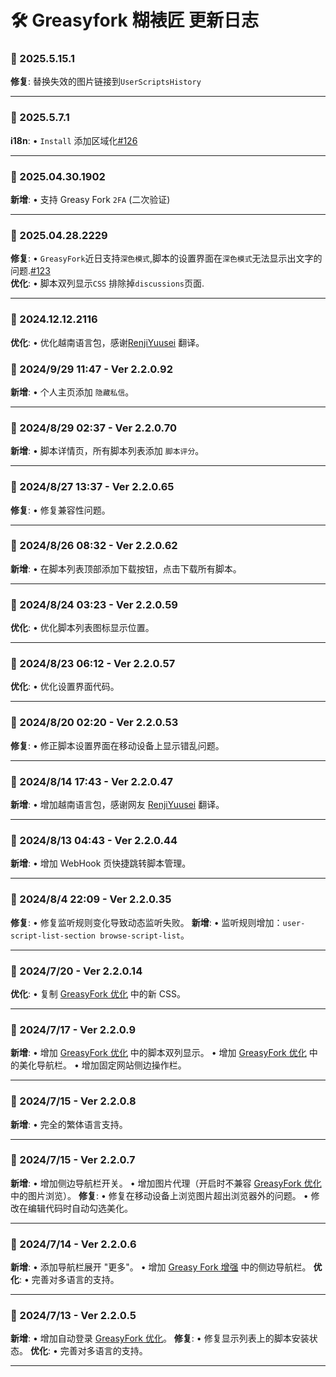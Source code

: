 # **🛠️ Greasyfork 糊裱匠 更新日志**

### **📅 2025.5.15.1**

**修复**: 替换失效的图片链接到`UserScriptsHistory`<br>

---

### **📅 2025.5.7.1**

**i18n**: • `Install`  添加区域化[#126](https://github.com/ChinaGodMan/UserScripts/issues/126)<br>

---

### **📅 2025.04.30.1902**

**新增**: • 支持 Greasy Fork `2FA` (二次验证)<br>

---

### **📅 2025.04.28.2229**

**修复**: • `GreasyFork`近日支持`深色模式`,脚本的设置界面在`深色模式`无法显示出文字的问题.[#123](https://github.com/ChinaGodMan/UserScripts/issues/123) <br>
**优化**: • 脚本双列显示`CSS` 排除掉`discussions`页面.

---

### **📅 2024.12.12.2116**

**优化**: • 优化越南语言包，感谢[RenjiYuusei](https://greasyfork.org/zh-CN/scripts/497346/discussions/270373) 翻译。

### **📅 2024/9/29 11:47 - Ver 2.2.0.92**

**新增**: • 个人主页添加 `隐藏私信`。

---

### **📅 2024/8/29 02:37 - Ver 2.2.0.70**

**新增**: • 脚本详情页，所有脚本列表添加 `脚本评分`。

---

### **📅 2024/8/27 13:37 - Ver 2.2.0.65**

**修复**: • 修复兼容性问题。

---

### **📅 2024/8/26 08:32 - Ver 2.2.0.62**

**新增**: • 在脚本列表顶部添加下载按钮，点击下载所有脚本。

---

### **📅 2024/8/24 03:23 - Ver 2.2.0.59**

**优化**: • 优化脚本列表图标显示位置。

---

### **📅 2024/8/23 06:12 - Ver 2.2.0.57**

**优化**: • 优化设置界面代码。

---

### **📅 2024/8/20 02:20 - Ver 2.2.0.53**

**修复**: • 修正脚本设置界面在移动设备上显示错乱问题。

---

### **📅 2024/8/14 17:43 - Ver 2.2.0.47**

**新增**: • 增加越南语言包，感谢网友 [RenjiYuusei](https://greasyfork.org/zh-CN/scripts/497346/discussions/255571) 翻译。

---

### **📅 2024/8/13 04:43 - Ver 2.2.0.44**

**新增**: • 增加 WebHook 页快捷跳转脚本管理。

---

### **📅 2024/8/4 22:09 - Ver 2.2.0.35**

**修复**: • 修复监听规则变化导致动态监听失败。
**新增**: • 监听规则增加：`user-script-list-section browse-script-list`。

---

### **📅 2024/7/20 - Ver 2.2.0.14**

**优化**: • 复制 [GreasyFork 优化](https://greasyfork.org/zh-CN/scripts/475722) 中的新 CSS。

---

### **📅 2024/7/17 - Ver 2.2.0.9**

**新增**:
• 增加 [GreasyFork 优化](https://greasyfork.org/zh-CN/scripts/475722) 中的脚本双列显示。
• 增加 [GreasyFork 优化](https://greasyfork.org/zh-CN/scripts/475722) 中的美化导航栏。
• 增加固定网站侧边操作栏。

---

### **📅 2024/7/15 - Ver 2.2.0.8**

**新增**: • 完全的繁体语言支持。

---

### **📅 2024/7/15 - Ver 2.2.0.7**

**新增**:
• 增加侧边导航栏开关。
• 增加图片代理（开启时不兼容 [GreasyFork 优化](https://greasyfork.org/zh-CN/scripts/475722) 中的图片浏览）。
**修复**:
• 修复在移动设备上浏览图片超出浏览器外的问题。
• 修改在编辑代码时自动勾选美化。

---

### **📅 2024/7/14 - Ver 2.2.0.6**

**新增**:
• 添加导航栏展开 "更多"。
• 增加 [Greasy Fork 增强](https://greasyfork.org/zh-CN/scripts/467078) 中的侧边导航栏。
**优化**: • 完善对多语言的支持。

---

### **📅 2024/7/13 - Ver 2.2.0.5**

**新增**: • 增加自动登录 [GreasyFork 优化](https://greasyfork.org/zh-CN/scripts/475722)。
**修复**: • 修复显示列表上的脚本安装状态。
**优化**: • 完善对多语言的支持。

---
